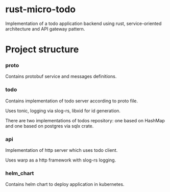 # rust-micro-todo

Implementation of a todo application backend using rust, service-oriented architecture and API gateway pattern.

# Project structure

### proto

Contains protobuf service and messages definitions.

### todo

Contains implementation of todo server according to proto file.

Uses tonic, logging via slog-rs, libxid for id generation.

There are two implementations of todos repository: one based on HashMap and one based on postgres via sqlx crate.

### api

Implementation of http server which uses todo client.

Uses warp as a http framework with slog-rs logging.

### helm_chart

Contains helm chart to deploy application in kubernetes.